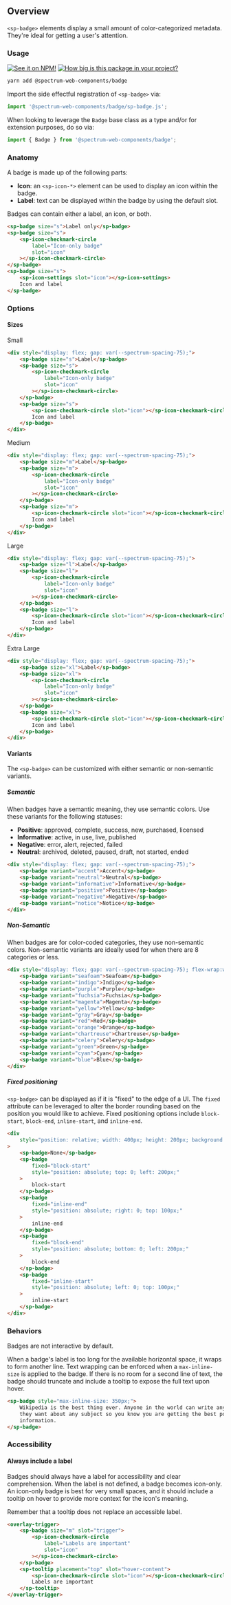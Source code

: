 ## Overview

`<sp-badge>` elements display a small amount of color-categorized metadata. They're ideal for getting a user's attention.

### Usage

[![See it on NPM!](https://img.shields.io/npm/v/@spectrum-web-components/badge?style=for-the-badge)](https://www.npmjs.com/package/@spectrum-web-components/badge)
[![How big is this package in your project?](https://img.shields.io/bundlephobia/minzip/@spectrum-web-components/badge?style=for-the-badge)](https://bundlephobia.com/result?p=@spectrum-web-components/badge)

```bash
yarn add @spectrum-web-components/badge
```

Import the side effectful registration of `<sp-badge>` via:

```js
import '@spectrum-web-components/badge/sp-badge.js';
```

When looking to leverage the `Badge` base class as a type and/or for extension purposes, do so via:

```js
import { Badge } from '@spectrum-web-components/badge';
```

### Anatomy

A badge is made up of the following parts:

- **Icon**: an `<sp-icon-*>` element can be used to display an icon within the badge.
- **Label**: text can be displayed within the badge by using the default slot.

Badges can contain either a label, an icon, or both.

```html demo
<sp-badge size="s">Label only</sp-badge>
<sp-badge size="s">
    <sp-icon-checkmark-circle
        label="Icon-only badge"
        slot="icon"
    ></sp-icon-checkmark-circle>
</sp-badge>
<sp-badge size="s">
    <sp-icon-settings slot="icon"></sp-icon-settings>
    Icon and label
</sp-badge>
```

### Options

#### Sizes

<sp-tabs selected="m" auto label="Size Attribute Options">
<sp-tab value="s">Small</sp-tab>
<sp-tab-panel value="s">

```html demo
<div style="display: flex; gap: var(--spectrum-spacing-75);">
    <sp-badge size="s">Label</sp-badge>
    <sp-badge size="s">
        <sp-icon-checkmark-circle
            label="Icon-only badge"
            slot="icon"
        ></sp-icon-checkmark-circle>
    </sp-badge>
    <sp-badge size="s">
        <sp-icon-checkmark-circle slot="icon"></sp-icon-checkmark-circle>
        Icon and label
    </sp-badge>
</div>
```

</sp-tab-panel>
<sp-tab value="m">Medium</sp-tab>
<sp-tab-panel value="m">

```html demo
<div style="display: flex; gap: var(--spectrum-spacing-75);">
    <sp-badge size="m">Label</sp-badge>
    <sp-badge size="m">
        <sp-icon-checkmark-circle
            label="Icon-only badge"
            slot="icon"
        ></sp-icon-checkmark-circle>
    </sp-badge>
    <sp-badge size="m">
        <sp-icon-checkmark-circle slot="icon"></sp-icon-checkmark-circle>
        Icon and label
    </sp-badge>
</div>
```

</sp-tab-panel>
<sp-tab value="l">Large</sp-tab>
<sp-tab-panel value="l">

```html demo
<div style="display: flex; gap: var(--spectrum-spacing-75);">
    <sp-badge size="l">Label</sp-badge>
    <sp-badge size="l">
        <sp-icon-checkmark-circle
            label="Icon-only badge"
            slot="icon"
        ></sp-icon-checkmark-circle>
    </sp-badge>
    <sp-badge size="l">
        <sp-icon-checkmark-circle slot="icon"></sp-icon-checkmark-circle>
        Icon and label
    </sp-badge>
</div>
```

</sp-tab-panel>
<sp-tab value="xl">Extra Large</sp-tab>
<sp-tab-panel value="xl">

```html demo
<div style="display: flex; gap: var(--spectrum-spacing-75);">
    <sp-badge size="xl">Label</sp-badge>
    <sp-badge size="xl">
        <sp-icon-checkmark-circle
            label="Icon-only badge"
            slot="icon"
        ></sp-icon-checkmark-circle>
    </sp-badge>
    <sp-badge size="xl">
        <sp-icon-checkmark-circle slot="icon"></sp-icon-checkmark-circle>
        Icon and label
    </sp-badge>
</div>
```

</sp-tab-panel>
</sp-tabs>

#### Variants

The `<sp-badge>` can be customized with either semantic or non-semantic variants.

##### Semantic

When badges have a semantic meaning, they use semantic colors. Use these variants for the following statuses:

- **Positive**: approved, complete, success, new, purchased, licensed
- **Informative**: active, in use, live, published
- **Negative**: error, alert, rejected, failed
- **Neutral**: archived, deleted, paused, draft, not started, ended

```html demo
<div style="display: flex; gap: var(--spectrum-spacing-75);">
    <sp-badge variant="accent">Accent</sp-badge>
    <sp-badge variant="neutral">Neutral</sp-badge>
    <sp-badge variant="informative">Informative</sp-badge>
    <sp-badge variant="positive">Positive</sp-badge>
    <sp-badge variant="negative">Negative</sp-badge>
    <sp-badge variant="notice">Notice</sp-badge>
</div>
```

##### Non-Semantic

When badges are for color-coded categories, they use non-semantic colors. Non-semantic variants are ideally used for when there are 8 categories or less.

```html demo
<div style="display: flex; gap: var(--spectrum-spacing-75); flex-wrap:wrap;">
    <sp-badge variant="seafoam">Seafoam</sp-badge>
    <sp-badge variant="indigo">Indigo</sp-badge>
    <sp-badge variant="purple">Purple</sp-badge>
    <sp-badge variant="fuchsia">Fuchsia</sp-badge>
    <sp-badge variant="magenta">Magenta</sp-badge>
    <sp-badge variant="yellow">Yellow</sp-badge>
    <sp-badge variant="gray">Gray</sp-badge>
    <sp-badge variant="red">Red</sp-badge>
    <sp-badge variant="orange">Orange</sp-badge>
    <sp-badge variant="chartreuse">Chartreuse</sp-badge>
    <sp-badge variant="celery">Celery</sp-badge>
    <sp-badge variant="green">Green</sp-badge>
    <sp-badge variant="cyan">Cyan</sp-badge>
    <sp-badge variant="blue">Blue</sp-badge>
</div>
```

##### Fixed positioning

`<sp-badge>` can be displayed as if it is "fixed" to the edge of a UI. The `fixed` attribute can be leveraged to alter the border rounding based on the position you would like to achieve. Fixed positioning options include `block-start`, `block-end`, `inline-start`, and `inline-end`.

```html
<div
    style="position: relative; width: 400px; height: 200px; background: #eee; max-width: 100%"
>
    <sp-badge>None</sp-badge>
    <sp-badge
        fixed="block-start"
        style="position: absolute; top: 0; left: 200px;"
    >
        block-start
    </sp-badge>
    <sp-badge
        fixed="inline-end"
        style="position: absolute; right: 0; top: 100px;"
    >
        inline-end
    </sp-badge>
    <sp-badge
        fixed="block-end"
        style="position: absolute; bottom: 0; left: 200px;"
    >
        block-end
    </sp-badge>
    <sp-badge
        fixed="inline-start"
        style="position: absolute; left: 0; top: 100px;"
    >
        inline-start
    </sp-badge>
</div>
```

### Behaviors

Badges are not interactive by default.

When a badge's label is too long for the available horizontal space, it wraps to form another line. Text wrapping can be enforced when a `max-inline-size` is applied to the badge. If there is no room for a second line of text, the badge should truncate and include a tooltip to expose the full text upon hover.

```html demo
<sp-badge style="max-inline-size: 350px;">
    Wikipedia is the best thing ever. Anyone in the world can write anything
    they want about any subject so you know you are getting the best possible
    information.
</sp-badge>
```

### Accessibility

#### Always include a label

Badges should always have a label for accessibility and clear comprehension. When the label is not defined, a badge becomes icon-only. An icon-only badge is best for very small spaces, and it should include a tooltip on hover to provide more context for the icon's meaning.

Remember that a tooltip does not replace an accessible label.

```html demo
<overlay-trigger>
    <sp-badge size="m" slot="trigger">
        <sp-icon-checkmark-circle
            label="Labels are important"
            slot="icon"
        ></sp-icon-checkmark-circle>
    </sp-badge>
    <sp-tooltip placement="top" slot="hover-content">
        <sp-icon-checkmark-circle slot="icon"></sp-icon-checkmark-circle>
        Labels are important
    </sp-tooltip>
</overlay-trigger>
```
